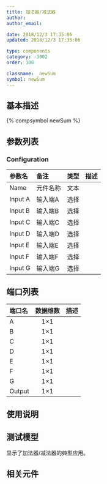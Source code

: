 ```yaml
---
title: 加法器/减法器
author: 
author_email:

date: 2018/12/3 17:35:06
updated: 2018/12/3 17:35:06

type: components
category: -3002
order: 100

classname: _newSum
symbol: newSum
---
```

## 基本描述
{% compsymbol newSum %}

## 参数列表
### Configuration
| 参数名 | 备注 | 类型 | 描述 |
| :--- | :--- | :--: | :--- |
| Name | 元件名称 | 文本 |  |
| Input A | 输入端A | 选择 |  |
| Input B | 输入端B | 选择 |  |
| Input C | 输入端C | 选择 |  |
| Input D | 输入端D | 选择 |  |
| Input E | 输入端E | 选择 |  |
| Input F | 输入端F | 选择 |  |
| Input G | 输入端G | 选择 |  |


## 端口列表

| 端口名 | 数据维数 | 描述 |
| :--- | :--:  | :--- |
| A | 1×1 | |                   
| B | 1×1 | |                   
| C | 1×1 | |                   
| D | 1×1 | |                   
| E | 1×1 | |                   
| F | 1×1 | |                   
| G | 1×1 | |                   
| Output | 1×1 | |                   

## 使用说明


## 测试模型
[<test name>](<test link>)显示了加法器/减法器的典型应用。

## 相关元件


